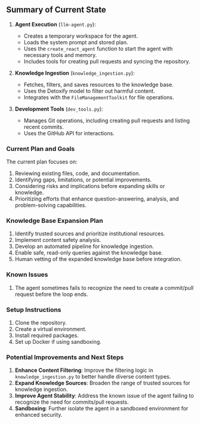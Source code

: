 ## Summary of Current State

1. **Agent Execution** (`llm-agent.py`):
   - Creates a temporary workspace for the agent.
   - Loads the system prompt and stored plan.
   - Uses the `create_react_agent` function to start the agent with necessary tools and memory.
   - Includes tools for creating pull requests and syncing the repository.

2. **Knowledge Ingestion** (`knowledge_ingestion.py`):
   - Fetches, filters, and saves resources to the knowledge base.
   - Uses the Detoxify model to filter out harmful content.
   - Integrates with the `FileManagementToolkit` for file operations.

3. **Development Tools** (`dev_tools.py`):
   - Manages Git operations, including creating pull requests and listing recent commits.
   - Uses the GitHub API for interactions.

### Current Plan and Goals
The current plan focuses on:
1. Reviewing existing files, code, and documentation.
2. Identifying gaps, limitations, or potential improvements.
3. Considering risks and implications before expanding skills or knowledge.
4. Prioritizing efforts that enhance question-answering, analysis, and problem-solving capabilities.

### Knowledge Base Expansion Plan
1. Identify trusted sources and prioritize institutional resources.
2. Implement content safety analysis.
3. Develop an automated pipeline for knowledge ingestion.
4. Enable safe, read-only queries against the knowledge base.
5. Human vetting of the expanded knowledge base before integration.

### Known Issues
1. The agent sometimes fails to recognize the need to create a commit/pull request before the loop ends.

### Setup Instructions
1. Clone the repository.
2. Create a virtual environment.
3. Install required packages.
4. Set up Docker if using sandboxing.

### Potential Improvements and Next Steps
1. **Enhance Content Filtering**: Improve the filtering logic in `knowledge_ingestion.py` to better handle diverse content types.
2. **Expand Knowledge Sources**: Broaden the range of trusted sources for knowledge ingestion.
3. **Improve Agent Stability**: Address the known issue of the agent failing to recognize the need for commits/pull requests.
4. **Sandboxing**: Further isolate the agent in a sandboxed environment for enhanced security.